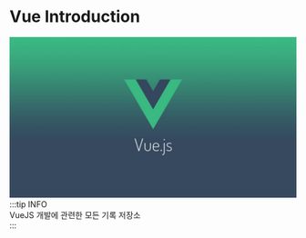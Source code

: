 # Vue Introduction
![vue-image](../images/vuejs-image.jpeg)
:::tip INFO   
VueJS 개발에 관련한 모든 기록 저장소   
:::